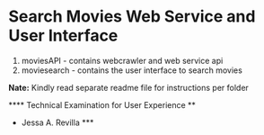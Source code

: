 # Search Movies Web Service and User Interface

1. moviesAPI - contains webcrawler and web service api
2. moviesearch - contains the user interface to search movies

**Nate:** Kindly read separate readme file for instructions per folder

**** Technical Examination for User Experience **
* Jessa A. Revilla ***
